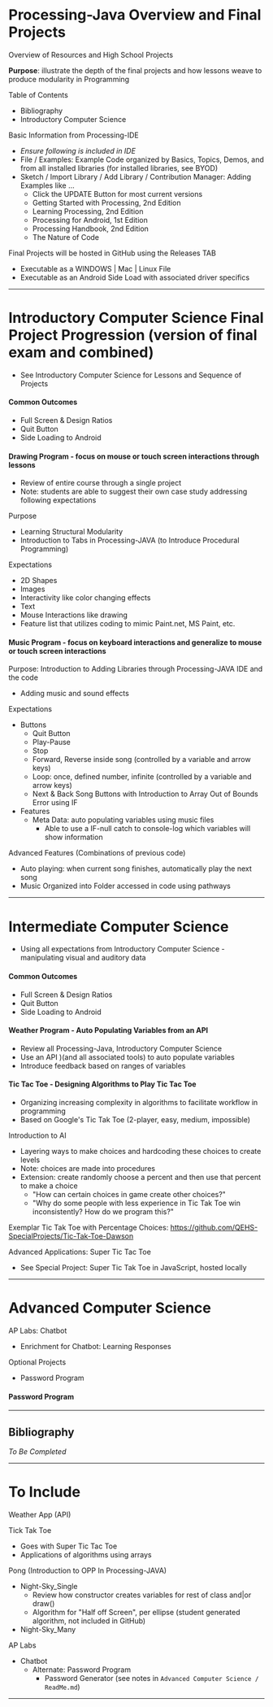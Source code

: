 # Processing-Java Overview and Final Projects
Overview of Resources and High School Projects

**Purpose**: illustrate the depth of the final projects and how lessons weave to produce modularity in Programming

Table of Contents
- Bibliography
- Introductory Computer Science

Basic Information from Processing-IDE
- *Ensure following is included in IDE*
- File / Examples: Example Code organized by Basics, Topics, Demos, and from all installed libraries (for installed libraries, see BYOD)
- Sketch / Import Library / Add Library / Contribution Manager: Adding Examples like ...
  - Click the UPDATE Button for most current versions
  - Getting Started with Processing, 2nd Edition
  - Learning Processing, 2nd Edition
  - Processing for Android, 1st Edition
  - Processing Handbook, 2nd Edition
  - The Nature of Code

Final Projects will be hosted in GitHub using the Releases TAB
- Executable as a WINDOWS | Mac | Linux File
- Executable as an Android Side Load with associated driver specifics

---

# Introductory Computer Science Final Project Progression (version of final exam and combined)
- See Introductory Computer Science for Lessons and Sequence of Projects

#### Common Outcomes
- Full Screen & Design Ratios
- Quit Button
- Side Loading to Android

#### Drawing Program - focus on mouse or touch screen interactions through lessons
- Review of entire course through a single project
- Note: students are able to suggest their own case study addressing following expectations

Purpose
- Learning Structural Modularity
- Introduction to Tabs in Processing-JAVA (to Introduce Procedural Programming)

Expectations
- 2D Shapes
- Images
- Interactivity like color changing effects
- Text
- Mouse Interactions like drawing
- Feature list that utilizes coding to mimic Paint.net, MS Paint, etc.

#### Music Program - focus on keyboard interactions and generalize to mouse or touch screen interactions

Purpose: Introduction to Adding Libraries through Processing-JAVA IDE and the code
- Adding music and sound effects

Expectations
- Buttons
  - Quit Button
  - Play-Pause
  - Stop
  - Forward, Reverse inside song (controlled by a variable and arrow keys)
  - Loop: once, defined number, infinite (controlled by a variable and arrow keys)
  - Next & Back Song Buttons with Introduction to Array Out of Bounds Error using IF
- Features
  - Meta Data: auto populating variables using music files
    - Able to use a IF-null catch to console-log which variables will show information

Advanced Features (Combinations of previous code)
- Auto playing: when current song finishes, automatically play the next song
- Music Organized into Folder accessed in code using pathways

---

# Intermediate Computer Science
- Using all expectations from Introductory Computer Science - manipulating visual and auditory data

#### Common Outcomes
- Full Screen & Design Ratios
- Quit Button
- Side Loading to Android

#### Weather Program - Auto Populating Variables from an API
- Review all Processing-Java, Introductory Computer Science
- Use an API )(and all associated tools) to auto populate variables
- Introduce feedback based on ranges of variables

#### Tic Tac Toe - Designing Algorithms to Play Tic Tac Toe
- Organizing increasing complexity in algorithms to facilitate workflow in programming
- Based on Google's Tic Tak Toe (2-player, easy, medium, impossible)

Introduction to AI
- Layering ways to make choices and hardcoding these choices to create levels
- Note: choices are made into procedures
- Extension: create randomly choose a percent and then use that percent to make a choice
  - "How can certain choices in game create other choices?"
  - "Why do some people with less experience in Tic Tak Toe win inconsistently? How do we program this?"

Exemplar Tic Tak Toe with Percentage Choices: https://github.com/QEHS-SpecialProjects/Tic-Tak-Toe-Dawson

Advanced Applications: Super Tic Tac Toe
- See Special Project: Super Tic Tak Toe in JavaScript, hosted locally


---

# Advanced Computer Science

AP Labs: Chatbot
- Enrichment for Chatbot: Learning Responses

Optional Projects
- Password Program

#### Password Program



---

## Bibliography

*To Be Completed*



---

# To Include

Weather App (API)

Tick Tak Toe
- Goes with Super Tic Tac Toe
- Applications of algorithms using arrays

Pong (Introduction to OPP In Processing-JAVA)
- Night-Sky_Single
  - Review how constructor creates variables for rest of class and|or draw()
  - Algorithm for "Half off Screen", per ellipse (student generated algorithm, not included in GitHub)
- Night-Sky_Many

AP Labs
- Chatbot
  - Alternate: Password Program
    - Password Generator (see notes in `Advanced Computer Science / ReadMe.md`)

---
